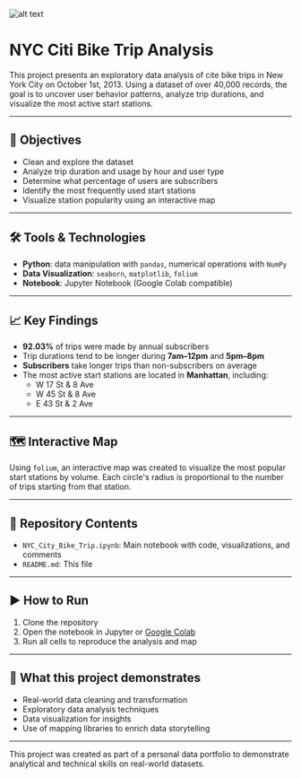 
![alt text](https://images.ctfassets.net/p6ae3zqfb1e3/5b6TOvTnqzRE6hUpe9pcPu/97a29a21836cba7e89db4e632d7f45dd/Citi_Bike_Landing_page_Hero_3x.jpg?w=2500&q=60&fm=webp)


# NYC Citi Bike Trip Analysis

This project presents an exploratory data analysis of cite bike trips in 
New York City on October 1st, 2013. Using a dataset of over 40,000 
records, the goal is to uncover user behavior patterns, analyze trip 
durations, and visualize the most active start stations.

---

## 🎯 Objectives

- Clean and explore the dataset
- Analyze trip duration and usage by hour and user type
- Determine what percentage of users are subscribers
- Identify the most frequently used start stations
- Visualize station popularity using an interactive map

---

## 🛠️ Tools & Technologies

- **Python**: data manipulation with `pandas`, numerical operations with 
`NumPy`
- **Data Visualization**: `seaborn`, `matplotlib`, `folium`
- **Notebook**: Jupyter Notebook (Google Colab compatible)

---

## 📈 Key Findings

- **92.03%** of trips were made by annual subscribers
- Trip durations tend to be longer during **7am–12pm** and **5pm–8pm**
- **Subscribers** take longer trips than non-subscribers on average
- The most active start stations are located in **Manhattan**, including:
  - W 17 St & 8 Ave
  - W 45 St & 8 Ave
  - E 43 St & 2 Ave

---

## 🗺️ Interactive Map

Using `folium`, an interactive map was created to visualize the most 
popular start stations by volume. Each circle's radius is proportional to 
the number of trips starting from that station.

---

## 📂 Repository Contents

- `NYC_City_Bike_Trip.ipynb`: Main notebook with code, visualizations, and 
comments
- `README.md`: This file

---

## ▶️ How to Run

1. Clone the repository
2. Open the notebook in Jupyter or [Google 
Colab](https://colab.research.google.com/)
3. Run all cells to reproduce the analysis and map

---

## 💼 What this project demonstrates

- Real-world data cleaning and transformation
- Exploratory data analysis techniques
- Data visualization for insights
- Use of mapping libraries to enrich data storytelling

---

This project was created as part of a personal data portfolio to 
demonstrate analytical and technical skills on real-world datasets.

